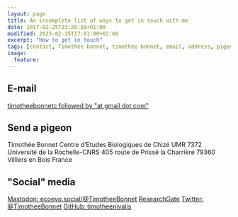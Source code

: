 ```yaml
---
layout: page
title: An incomplete list of ways to get in touch with me
date: 2017-02-25T23:28:58+01:00
modified: 2023-02-15T17:01:00+02:00
excerpt: "How to get in touch"
tags: [contact, Timothée bonnet, timothée bonnet, email, address, pigeon, social media]
image:
  feature:
---
```

 

## E-mail
[timotheebonnetc followed by "at gmail dot com" ](mailto:timotheebonnetc@gmail.com)

## Send a pigeon 
Timothée Bonnet
Centre d’Etudes Biologiques de Chizé
UMR 7372 Université de la Rochelle-CNRS
405 route de Prissé la Charrière
79360 Villiers en Bois
France


## "Social" media 
[Mastodon: ecoevo.social/@TimotheeBonnet](https://ecoevo.social/@TimotheeBonnet) 
[ResearchGate](https://www.researchgate.net/profile/Timothee_Bonnet) 
[Twitter: @TimotheeBonnet](https://twitter.com/TimotheeBonnet) 
[GitHub: timotheenivalis](https://github.com/timotheenivalis/)
